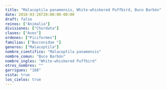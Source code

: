 ```yaml
---
title: "Malacoptila panamensis, White-whiskered Puffbird, Buco Barbón"
date: 2018-03-26T20:00:00-00:00
draft: false
reinos: ["Animalia"]
divisiones: ["Chordata"]
clases: ["Aves"]
ordenes: ["Piciformes"]
familias: ["Bucconidae "]
generos: ["Malacoptila"]
nombre_cientifico: "Malacoptila panamensis"
nombre_comun: "Buco Barbón"
nombre_ingles: "White-whiskered Puffbird"
otros_nombres: ""
garrigues: "188"
vista: true
los_cielos: true
---
```

